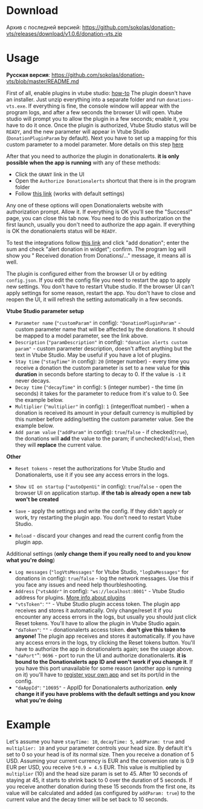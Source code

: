 # Download
Архив с последней версией: https://github.com/sokolas/donation-vts/releases/download/v1.0.6/donation-vts.zip

# Usage

**Русская версия**: https://github.com/sokolas/donation-vts/blob/master/README.md

First of all, enable plugins in vtube studio: [how-to](https://github.com/DenchiSoft/VTubeStudio/wiki/Plugins#how-to-use-plugins)
The plugin doesn't have an installer. Just unzip everything into a separate folder and run `donations-vts.exe`. If everything is fine, the console window will appear with the program logs, and after a few seconds the browser UI will open. Vtube studio will prompt you to allow the plugin in a few seconds; enable it, you have to do it once.
Once the plugin is authorized, Vtube Studio status will be `READY`, and the new parameter will appear in Vtube Studio (`DonationPluginParam` by default).
Next you have to set up a mapping for this custom parameter to a model parameter. More details on this step [here](https://github.com/DenchiSoft/VTubeStudio/wiki/Plugins#what-are-custom-parameters)

After that you need to authorize the plugin in donationalerts. **it is only possible when the app is running** with any of these methods:
* Click the `GRANT` link in the UI
* Open the `Authorize Donationalerts` shortcut that there is in the program folder
* Follow [this link](https://www.donationalerts.com/oauth/authorize?client_id=10695&redirect_uri=http%3A%2F%2Flocalhost%3A9696%2F&response_type=token&scope=oauth-donation-subscribe+oauth-user-show) (works with default settings)

Any one of these options will open Donationalerts website with authorization prompt. Allow it. If everything is OK  you'll see the "Success!" page, you can close this tab now. You need to do this authorization on the first launch, usually you don't need to authorize the app again.
If everything is OK the donationalerts status will be `READY`.

To test the integrations follow [this link](https://www.donationalerts.com/dashboard/activity-feed/donations) and click "add donation"; enter the sum and check "alert donation in widget"; confirm. The program log will show you " Received donation from Donations/..." message, it means all is well.

The plugin is configured either from the browser UI or by editing `config.json`. If you edit the config file you need to restart the app to apply new settings. You don't have to restart Vtube studio.
If the browser UI can't apply settings for some reason, restart the app. You don't have to close and reopen the UI, it will refresh the setting automatically in a few seconds.

**Vtube Studio parameter setup**
*	`Parameter name` (`"customParam"` in config): `"DonationPluginParam"` - custom parameter name that will be affected by the donations. It should be mapped to a model parameter, see the link above.
*	`Description` (`"paramDescription"` in config): `"donation alerts custom param"` - custom parameter description, doesn't affect anything but the text in Vtube Studio. May be useful if you have a lot of plugins.
*	`Stay time` (`"stayTime"` in config): `20` (integer number) - every time you receive a donation the custom parameter is set to a new value for **this duration** in seconds before starting to decay to 0. If the value is `-1` it never decays.
*	`Decay time` (`"decayTime"` in config): `5` (integer number) - the time (in seconds) it takes for the parameter to reduce from it's value to 0. See the example below.
*   `Multiplier` (`"multiplier"` in config): `1` (integer/float number) - when a donation is received its amount in your default currency is multiplied by this number before adding/setting the custom parameter value. See the example below.
*	`Add param value` (`"addParam"` in config): `true`/`false` - if checked(`true`), the donations will **add** the value to the param; if unchecked(`false`), then they will **replace** the current value.

**Other**
* `Reset tokens` - reset the authorizations for Vtube Studio and Donationalerts, use it if you see any access errors in the logs.
* `Show UI on startup` (`"autoOpenUi"` in config): `true`/`false` - open the browser UI on application startup. **if the tab is already open a new tab won't be created**

* `Save` - apply the settings and write the config. If they didn't apply or work, try restarting the plugin app. You don't need to restart Vtube Studio.
* `Reload` - discard your changes and read the current config from the plugin app.

Additional settings (**only change them if you really need to and you know what you're doing**)
*	`Log messages` (`"logVtsMessages"` for Vtube Studio, `"logDaMessages"` for donations in config): `true`/`false` - log the network messages. Use this if you face any issues and need help thourbleshooting.
*	`Address` (`"vtsAddr"` in config): `"ws://localhost:8001"` - Vtube Studio address for plugins. [More info about plugins](https://github.com/DenchiSoft/VTubeStudio/wiki/Plugins#how-to-use-plugins)
*	`"vtsToken"`: `""` - Vtube Studio plugin access token. The plugin app receives and stores it automatically. Only change/reset it if you encounter any access errors in the logs, but usually you should just click Reset tokens. You'll have to allow the plugin in Vtube Studio again.
*	`"daToken"`: `""` - donationalerts access token. **don't give this token to anyone!** The plugin app receives and stores it automatically. If you have any access errors in the logs, try clicking the Reset tokens button. You'll have to authorize the app in donationalerts again; see the usage above.
*   `"daPort"`": `9696` - port to run the UI and authorize donationalerts. **it is bound to the Donationalerts app ID and won't work if you change it**. If you have this port unavailable for some reason (another app is running on it) you'll have to [register your own app](https://www.donationalerts.com/application/clients) and set its port/id in the config.
*   `"daAppId"`: `"10695"` - AppID for Donationalerts authorization. **only change it if you have problems with the default settings and you know what you're doing**

# Example
Let's assume you have `stayTime: 10`, `decayTime: 5`, `addParam: true` and `multiplier: 10` and your parameter controls your head size. By default it's set to 0 so your head is of its normal size. Then you receive a donation of 5 USD. Assuming your current currency is EUR and the conversion rate is 0.9 EUR per USD, you receive `5*0.9 = 4.5` EUR. This value is multiplied by `multiplier` (10) and the head size param is set to 45. After 10 seconds of staying at 45, it starts to shrink back to 0 over the duration of 5 seconds.
If you receive another donation during these 15 seconds from the first one, its value will be calculated and added (as configured by `addParam: true`) to the current value and the decay timer will be set back to 10 seconds.
